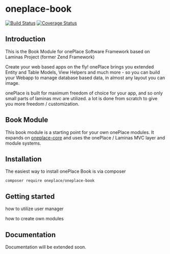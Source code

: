 # oneplace-book

[![Build Status](https://travis-ci.com/OnePlc/PLC_X_Book.svg?branch=master)](https://travis-ci.com/OnePlc/PLC_X_Book)
[![Coverage Status](https://coveralls.io/repos/github/OnePlc/PLC_X_Book/badge.svg?branch=master)](https://coveralls.io/github/OnePlc/PLC_X_Book?branch=master)

## Introduction

This is the Book Module for onePlace Software Framework based on Laminas Project (former Zend Framework)

Create your web based apps on the fly! onePlace brings you extended Entity and Table Models,
View Helpers and much more - so you can build your Webapp to manage database based data, 
in almost any layout you can image. 

onePlace is built for maximum freedom of choice for your app, and so only small
parts of laminas mvc are utilized. a lot is done from scratch to give you more freedom / customization.

## Book Module

This book module is a starting point for your own onePlace modules.
It expands on [oneplace-core](https://github.com/OnePlc/PLC_X_Core) and uses the onePlace / Laminas MVC layer and module systems.

## Installation

The easiest way to install onePlace Book is via composer
```shell script
composer require oneplace/oneplace-book
```

## Getting started

how to utilize user manager

how to create own modules

## Documentation

Documentation will be extended soon.